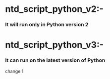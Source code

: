 # ntd_script_python_v2:-
### It will run only in Python version 2 

# ntd_script_python_v3:-
### It can run on the latest version of Python 

change 1
